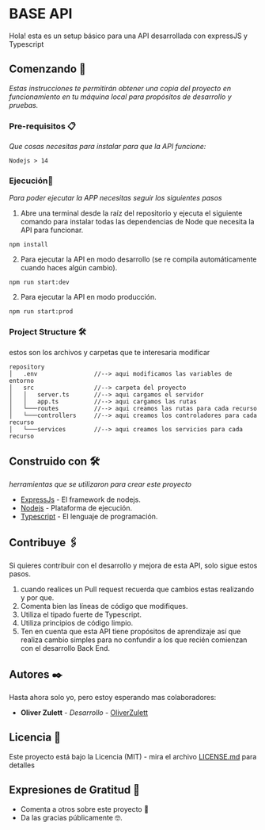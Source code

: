 # BASE API

Hola! esta es un setup básico para una API desarrollada con expressJS y Typescript

## Comenzando 🚀

_Estas instrucciones te permitirán obtener una copia del proyecto en funcionamiento en tu máquina local para propósitos de desarrollo y pruebas._


### Pre-requisitos 📋

_Que cosas necesitas para instalar para que la API funcione:_

```
Nodejs > 14
```

### Ejecución🔧

_Para poder ejecutar la APP necesitas seguir los siguientes pasos_

1. Abre una terminal desde la raíz del repositorio y ejecuta el siguiente comando para instalar todas las dependencias de Node que necesita la API para funcionar.

```
npm install
```

2. Para ejecutar la API en modo desarrollo (se re compila automáticamente cuando haces algún cambio).

```
npm run start:dev
```

2. Para ejecutar la API en modo producción. 

```
npm run start:prod
```

### Project Structure 🛠️

estos son los archivos y carpetas que te interesaria modificar

```
repository
│   .env                //--> aqui modificamos las variables de entorno
│   src                 //--> carpeta del proyecto
│   │   server.ts       //--> aqui cargamos el servidor
│   │   app.ts          //--> aqui cargamos las rutas
│   └───routes          //--> aqui creamos las rutas para cada recurso
│   └───controllers     //--> aqui creamos los controladores para cada recurso
│   └───services        //--> aqui creamos los servicios para cada recurso

```


## Construido con 🛠️

_herramientas que se utilizaron para crear este proyecto_

* [ExpressJs](https://expressjs.com/es/) - El framework de nodejs.
* [Nodejs](https://nodejs.org/es/) - Plataforma de ejecución.
* [Typescript](https://www.typescriptlang.org/) - El lenguaje de programación.

## Contribuye 🖇️

Si quieres contribuir con el desarrollo y mejora de esta API, solo sigue estos pasos.

1. cuando realices un Pull request recuerda que cambios estas realizando y por que.
2. Comenta bien las líneas de código que modifiques.
3. Utiliza el tipado fuerte de Typescript.
4. Utiliza principios de código limpio.
5. Ten en cuenta que esta API tiene propósitos de aprendizaje así que realiza cambio simples para no confundir a los que recién comienzan con el desarrollo Back End.

## Autores ✒️

Hasta ahora solo yo, pero estoy esperando mas colaboradores:

* **Oliver Zulett** - *Desarrollo* - [OliverZulett](https://github.com/OliverZulett)

## Licencia 📄

Este proyecto está bajo la Licencia (MIT) - mira el archivo [LICENSE.md](LICENSE.md) para detalles

## Expresiones de Gratitud 🎁

* Comenta a otros sobre este proyecto 📢
* Da las gracias públicamente 🤓.